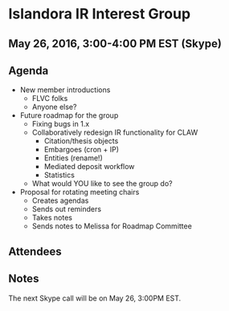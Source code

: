 # Islandora IR Interest Group
## May 26, 2016, 3:00-4:00 PM EST (Skype)

## Agenda
* New member introductions
  * FLVC folks
  * Anyone else?
* Future roadmap for the group
  * Fixing bugs in 1.x
  * Collaboratively redesign IR functionality for CLAW
    * Citation/thesis objects
    * Embargoes (cron + IP)
    * Entities (rename!)
    * Mediated deposit workflow
    * Statistics
  * What would YOU like to see the group do?
* Proposal for rotating meeting chairs
  * Creates agendas
  * Sends out reminders
  * Takes notes
  * Sends notes to Melissa for Roadmap Committee

## Attendees

## Notes


The next Skype call will be on May 26, 3:00PM EST. 
